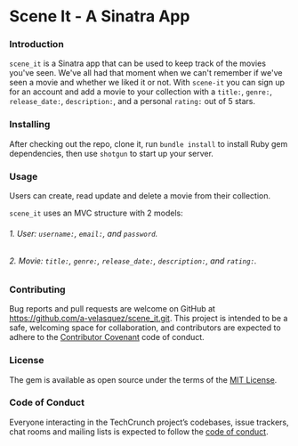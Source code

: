 # Scene It - A Sinatra App

### Introduction

```scene_it``` is a Sinatra app that can be used to keep track of the movies you've seen. We've all had that moment when we can't remember if we've seen a movie and whether we liked it or not. With ```scene-it``` you can sign up for an account and add a movie to your collection with a ```title:```, ```genre:```, ```release_date:```, ```description:```, and a personal ```rating:``` out of 5 stars.  

### Installing

After checking out the repo, clone it, run ```bundle install``` to install Ruby gem dependencies, then use ```shotgun``` to start up your server.

### Usage

 Users can create, read update and delete a movie from their collection.
 
```scene_it``` uses an MVC structure with 2 models:

 ###### 1. User: ```username:```, ```email:```, and ```password```.
 ###### 2. Movie: ```title:```, ```genre:```, ```release_date:```, ```description:```, and ```rating:```.


### Contributing

Bug reports and pull requests are welcome on GitHub at https://github.com/a-velasquez/scene_it.git. This project is intended to be a safe, welcoming space for collaboration, and contributors are expected to adhere to the [Contributor Covenant](http://contributor-covenant.org) code of conduct.

### License

The gem is available as open source under the terms of the [MIT License](https://opensource.org/licenses/MIT).

### Code of Conduct

Everyone interacting in the TechCrunch project’s codebases, issue trackers, chat rooms and mailing lists is expected to follow the [code of conduct](https://github.com/'Alex_Velasquez'/tech_crunch/blob/master/CODE_OF_CONDUCT.md).
